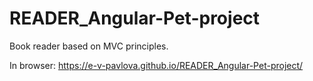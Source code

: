 # READER_Angular-Pet-project
Book reader based on MVC principles.

In browser: https://e-v-pavlova.github.io/READER_Angular-Pet-project/
